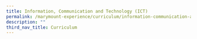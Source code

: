 ```yaml
---
title: Information, Communication and Technology (ICT)
permalink: /marymount-experience/curriculum/information-communication-and-technology-ict/
description: ""
third_nav_title: Curriculum
---
```

